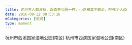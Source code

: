 ```yaml
---
title: 这地方人都没有，跟森林公园一样，小路根本不敢走，吓死个人😱
date: 2016-08-12 08:53:18
mCategories: [说说]
type: moment
---
```



杭州市西溪国家湿地公园(南区)
杭州市西溪国家湿地公园(南区)
